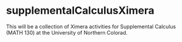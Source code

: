 # supplementalCalculusXimera
This will be a collection of Ximera activities for Supplemental Calculus (MATH 130) at the University of Northern Colorad.

